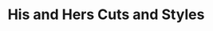 ---
title: "His and Hers Cuts and Styles"
url: /twin-city/his-and-hers-cuts-and-styles/
shop: hairdresser
---
